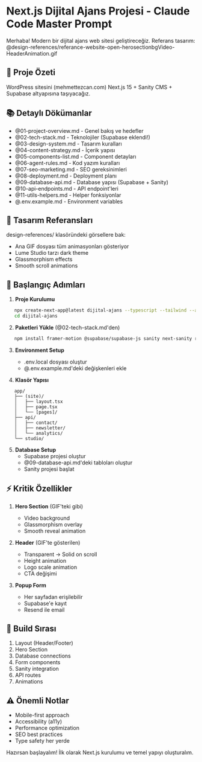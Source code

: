 # Next.js Dijital Ajans Projesi - Claude Code Master Prompt

Merhaba! Modern bir dijital ajans web sitesi geliştireceğiz. 
Referans tasarım: @design-references/referance-website-open-herosectionbgVideo-HeaderAnimation.gif

## 🎯 Proje Özeti
WordPress sitesini (mehmettezcan.com) Next.js 15 + Sanity CMS + Supabase altyapısına taşıyacağız.

## 📚 Detaylı Dökümanlar
- @01-project-overview.md - Genel bakış ve hedefler
- @02-tech-stack.md - Teknolojiler (Supabase eklendi!)
- @03-design-system.md - Tasarım kuralları
- @04-content-strategy.md - İçerik yapısı  
- @05-components-list.md - Component detayları
- @06-agent-rules.md - Kod yazım kuralları
- @07-seo-marketing.md - SEO gereksinimleri
- @08-deployment.md - Deployment planı
- @09-database-api.md - Database yapısı (Supabase + Sanity)
- @10-api-endpoints.md - API endpoint'leri
- @11-utils-helpers.md - Helper fonksiyonlar
- @.env.example.md - Environment variables

## 🎨 Tasarım Referansları
design-references/ klasöründeki görsellere bak:
- Ana GIF dosyası tüm animasyonları gösteriyor
- Lume Studio tarzı dark theme
- Glassmorphism effects
- Smooth scroll animations

## 🚀 Başlangıç Adımları

1. **Proje Kurulumu**
```bash
   npx create-next-app@latest dijital-ajans --typescript --tailwind --app
   cd dijital-ajans
```

2. **Paketleri Yükle** (@02-tech-stack.md'den)
```bash
   npm install framer-motion @supabase/supabase-js sanity next-sanity resend lucide-react react-hook-form zod
```

3. **Environment Setup**
   - .env.local dosyası oluştur
   - @.env.example.md'deki değişkenleri ekle

4. **Klasör Yapısı**
```
   app/
   ├── (site)/
   │   ├── layout.tsx
   │   ├── page.tsx
   │   └── [pages]/
   ├── api/
   │   ├── contact/
   │   ├── newsletter/
   │   └── analytics/
   └── studio/
```

5. **Database Setup**
   - Supabase projesi oluştur
   - @09-database-api.md'deki tabloları oluştur
   - Sanity projesi başlat

## ⚡ Kritik Özellikler

1. **Hero Section** (GIF'teki gibi)
   - Video background
   - Glassmorphism overlay
   - Smooth reveal animation

2. **Header** (GIF'te gösterilen)
   - Transparent → Solid on scroll
   - Height animation
   - Logo scale animation
   - CTA değişimi

3. **Popup Form**
   - Her sayfadan erişilebilir
   - Supabase'e kayıt
   - Resend ile email

## 🎯 Build Sırası

1. Layout (Header/Footer)
2. Hero Section 
3. Database connections
4. Form components
5. Sanity integration
6. API routes
7. Animations

## ⚠️ Önemli Notlar
- Mobile-first approach
- Accessibility (a11y) 
- Performance optimization
- SEO best practices
- Type safety her yerde

Hazırsan başlayalım! İlk olarak Next.js kurulumu ve temel yapıyı oluşturalım.